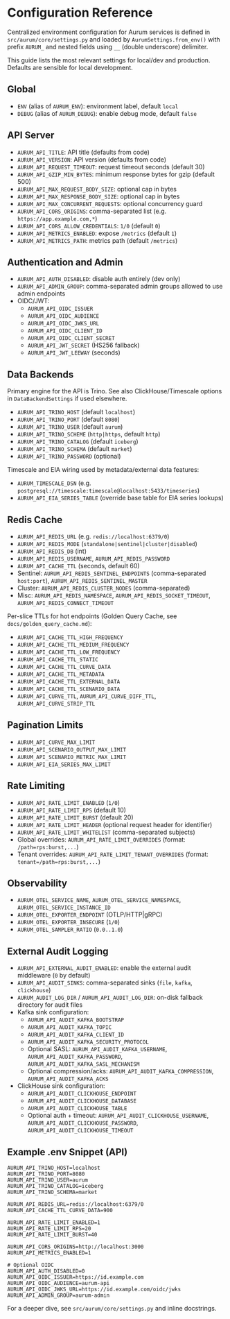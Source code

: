 # Configuration Reference

Centralized environment configuration for Aurum services is defined in `src/aurum/core/settings.py` and loaded by `AurumSettings.from_env()` with prefix `AURUM_` and nested fields using `__` (double underscore) delimiter.

This guide lists the most relevant settings for local/dev and production. Defaults are sensible for local development.

## Global

- `ENV` (alias of `AURUM_ENV`): environment label, default `local`
- `DEBUG` (alias of `AURUM_DEBUG`): enable debug mode, default `false`

## API Server

- `AURUM_API_TITLE`: API title (defaults from code)
- `AURUM_API_VERSION`: API version (defaults from code)
- `AURUM_API_REQUEST_TIMEOUT`: request timeout seconds (default 30)
- `AURUM_API_GZIP_MIN_BYTES`: minimum response bytes for gzip (default 500)
- `AURUM_API_MAX_REQUEST_BODY_SIZE`: optional cap in bytes
- `AURUM_API_MAX_RESPONSE_BODY_SIZE`: optional cap in bytes
- `AURUM_API_MAX_CONCURRENT_REQUESTS`: optional concurrency guard
- `AURUM_API_CORS_ORIGINS`: comma-separated list (e.g. `https://app.example.com,*`)
- `AURUM_API_CORS_ALLOW_CREDENTIALS`: `1/0` (default `0`)
- `AURUM_API_METRICS_ENABLED`: expose `/metrics` (default `1`)
- `AURUM_API_METRICS_PATH`: metrics path (default `/metrics`)

## Authentication and Admin

- `AURUM_API_AUTH_DISABLED`: disable auth entirely (dev only)
- `AURUM_API_ADMIN_GROUP`: comma-separated admin groups allowed to use admin endpoints
- OIDC/JWT:
  - `AURUM_API_OIDC_ISSUER`
  - `AURUM_API_OIDC_AUDIENCE`
  - `AURUM_API_OIDC_JWKS_URL`
  - `AURUM_API_OIDC_CLIENT_ID`
  - `AURUM_API_OIDC_CLIENT_SECRET`
  - `AURUM_API_JWT_SECRET` (HS256 fallback)
  - `AURUM_API_JWT_LEEWAY` (seconds)

## Data Backends

Primary engine for the API is Trino. See also ClickHouse/Timescale options in `DataBackendSettings` if used elsewhere.

- `AURUM_API_TRINO_HOST` (default `localhost`)
- `AURUM_API_TRINO_PORT` (default `8080`)
- `AURUM_API_TRINO_USER` (default `aurum`)
- `AURUM_API_TRINO_SCHEME` (`http|https`, default `http`)
- `AURUM_API_TRINO_CATALOG` (default `iceberg`)
- `AURUM_API_TRINO_SCHEMA` (default `market`)
- `AURUM_API_TRINO_PASSWORD` (optional)

Timescale and EIA wiring used by metadata/external data features:

- `AURUM_TIMESCALE_DSN` (e.g. `postgresql://timescale:timescale@localhost:5433/timeseries`)
- `AURUM_API_EIA_SERIES_TABLE` (override base table for EIA series lookups)

## Redis Cache

- `AURUM_API_REDIS_URL` (e.g. `redis://localhost:6379/0`)
- `AURUM_API_REDIS_MODE` (`standalone|sentinel|cluster|disabled`)
- `AURUM_API_REDIS_DB` (int)
- `AURUM_API_REDIS_USERNAME`, `AURUM_API_REDIS_PASSWORD`
- `AURUM_API_CACHE_TTL` (seconds, default 60)
- Sentinel: `AURUM_API_REDIS_SENTINEL_ENDPOINTS` (comma-separated `host:port`), `AURUM_API_REDIS_SENTINEL_MASTER`
- Cluster: `AURUM_API_REDIS_CLUSTER_NODES` (comma-separated)
- Misc: `AURUM_API_REDIS_NAMESPACE`, `AURUM_API_REDIS_SOCKET_TIMEOUT`, `AURUM_API_REDIS_CONNECT_TIMEOUT`

Per-slice TTLs for hot endpoints (Golden Query Cache, see `docs/golden_query_cache.md`):

- `AURUM_API_CACHE_TTL_HIGH_FREQUENCY`
- `AURUM_API_CACHE_TTL_MEDIUM_FREQUENCY`
- `AURUM_API_CACHE_TTL_LOW_FREQUENCY`
- `AURUM_API_CACHE_TTL_STATIC`
- `AURUM_API_CACHE_TTL_CURVE_DATA`
- `AURUM_API_CACHE_TTL_METADATA`
- `AURUM_API_CACHE_TTL_EXTERNAL_DATA`
- `AURUM_API_CACHE_TTL_SCENARIO_DATA`
- `AURUM_API_CURVE_TTL`, `AURUM_API_CURVE_DIFF_TTL`, `AURUM_API_CURVE_STRIP_TTL`

## Pagination Limits

- `AURUM_API_CURVE_MAX_LIMIT`
- `AURUM_API_SCENARIO_OUTPUT_MAX_LIMIT`
- `AURUM_API_SCENARIO_METRIC_MAX_LIMIT`
- `AURUM_API_EIA_SERIES_MAX_LIMIT`

## Rate Limiting

- `AURUM_API_RATE_LIMIT_ENABLED` (`1/0`)
- `AURUM_API_RATE_LIMIT_RPS` (default 10)
- `AURUM_API_RATE_LIMIT_BURST` (default 20)
- `AURUM_API_RATE_LIMIT_HEADER` (optional request header for identifier)
- `AURUM_API_RATE_LIMIT_WHITELIST` (comma-separated subjects)
- Global overrides: `AURUM_API_RATE_LIMIT_OVERRIDES` (format: `/path=rps:burst,...`)
- Tenant overrides: `AURUM_API_RATE_LIMIT_TENANT_OVERRIDES` (format: `tenant=/path=rps:burst,...`)

## Observability

- `AURUM_OTEL_SERVICE_NAME`, `AURUM_OTEL_SERVICE_NAMESPACE`, `AURUM_OTEL_SERVICE_INSTANCE_ID`
- `AURUM_OTEL_EXPORTER_ENDPOINT` (OTLP/HTTP|gRPC)
- `AURUM_OTEL_EXPORTER_INSECURE` (`1/0`)
- `AURUM_OTEL_SAMPLER_RATIO` (`0.0..1.0`)

## External Audit Logging

- `AURUM_API_EXTERNAL_AUDIT_ENABLED`: enable the external audit middleware (`0` by default)
- `AURUM_API_AUDIT_SINKS`: comma-separated sinks (`file`, `kafka`, `clickhouse`)
- `AURUM_AUDIT_LOG_DIR` / `AURUM_API_AUDIT_LOG_DIR`: on-disk fallback directory for audit files
- Kafka sink configuration:
  - `AURUM_API_AUDIT_KAFKA_BOOTSTRAP`
  - `AURUM_API_AUDIT_KAFKA_TOPIC`
  - `AURUM_API_AUDIT_KAFKA_CLIENT_ID`
  - `AURUM_API_AUDIT_KAFKA_SECURITY_PROTOCOL`
  - Optional SASL: `AURUM_API_AUDIT_KAFKA_USERNAME`, `AURUM_API_AUDIT_KAFKA_PASSWORD`, `AURUM_API_AUDIT_KAFKA_SASL_MECHANISM`
  - Optional compression/acks: `AURUM_API_AUDIT_KAFKA_COMPRESSION`, `AURUM_API_AUDIT_KAFKA_ACKS`
- ClickHouse sink configuration:
  - `AURUM_API_AUDIT_CLICKHOUSE_ENDPOINT`
  - `AURUM_API_AUDIT_CLICKHOUSE_DATABASE`
  - `AURUM_API_AUDIT_CLICKHOUSE_TABLE`
  - Optional auth + timeout: `AURUM_API_AUDIT_CLICKHOUSE_USERNAME`, `AURUM_API_AUDIT_CLICKHOUSE_PASSWORD`, `AURUM_API_AUDIT_CLICKHOUSE_TIMEOUT`

## Example .env Snippet (API)

```env
AURUM_API_TRINO_HOST=localhost
AURUM_API_TRINO_PORT=8080
AURUM_API_TRINO_USER=aurum
AURUM_API_TRINO_CATALOG=iceberg
AURUM_API_TRINO_SCHEMA=market

AURUM_API_REDIS_URL=redis://localhost:6379/0
AURUM_API_CACHE_TTL_CURVE_DATA=900

AURUM_API_RATE_LIMIT_ENABLED=1
AURUM_API_RATE_LIMIT_RPS=20
AURUM_API_RATE_LIMIT_BURST=40

AURUM_API_CORS_ORIGINS=http://localhost:3000
AURUM_API_METRICS_ENABLED=1

# Optional OIDC
AURUM_API_AUTH_DISABLED=0
AURUM_API_OIDC_ISSUER=https://id.example.com
AURUM_API_OIDC_AUDIENCE=aurum-api
AURUM_API_OIDC_JWKS_URL=https://id.example.com/oidc/jwks
AURUM_API_ADMIN_GROUP=aurum-admin
```

For a deeper dive, see `src/aurum/core/settings.py` and inline docstrings.
